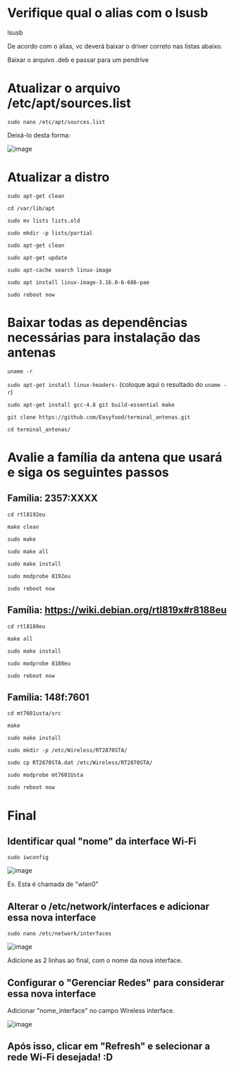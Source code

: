 # Verifique qual o alias com o lsusb
lsusb

De acordo com o alias, vc deverá baixar o driver correto nas listas abaixo.

Baixar o arquivo .deb e passar para um pendrive

# Atualizar o arquivo /etc/apt/sources.list

`sudo nano /etc/apt/sources.list`

Deixá-lo desta forma:

![image](https://github.com/Easyfood/nutrebem-terminal-linux/assets/10848224/33922cc2-08b4-42d7-8467-d2d05699c5e3)

# Atualizar a distro
`sudo apt-get clean`

`cd /var/lib/apt`

`sudo mv lists lists.old`

`sudo mkdir -p lists/partial`

`sudo apt-get clean`

`sudo apt-get update`

`sudo apt-cache search linux-image`

`sudo apt install linux-image-3.16.0-6-686-pae`

`sudo reboot now`

# Baixar todas as dependências necessárias para instalação das antenas

`uname -r`

`sudo apt-get install linux-headers-` (coloque aqui o resultado do `uname -r`)

`sudo apt-get install gcc-4.8 git build-essential make`

`git clone https://github.com/Easyfood/terminal_antenas.git`

`cd terminal_antenas/`

# Avalie a família da antena que usará e siga os seguintes passos
 
##  Família: 2357:XXXX

`cd rtl8192eu`

`make clean`

`sudo make`

`sudo make all`

`sudo make install`

`sudo modprobe 8192eu`

`sudo reboot now`

## Família: https://wiki.debian.org/rtl819x#r8188eu

`cd rtl8188eu`

`make all`

`sudo make install`

`sudo modprobe 8188eu`

`sudo reboot now`

## Família: 148f:7601

`cd mt7601usta/src `

`make`

`sudo make install`

`sudo mkdir -p /etc/Wireless/RT2870STA/`

`sudo cp RT2870STA.dat /etc/Wireless/RT2870STA/`

`sudo modprobe mt7601Usta`

`sudo reboot now`

# Final

## Identificar qual "nome" da interface Wi-Fi

`sudo iwconfig`

![image](https://github.com/Easyfood/terminal_antenas/assets/10848224/d479aa67-975d-485c-9364-d90c17c7d54a)

Ex. Esta é chamada de "wlan0"

## Alterar o /etc/network/interfaces e adicionar essa nova interface

`sudo nano /etc/network/interfaces`

![image](https://github.com/Easyfood/terminal_antenas/assets/10848224/3cb2da43-9659-4c71-9500-cf5430638b24)

Adicione as 2 linhas ao final, com o nome da nova interface.

## Configurar o "Gerenciar Redes" para considerar essa nova interface

Adicionar "nome_interface" no campo Wireless interface.

![image](https://github.com/Easyfood/terminal_antenas/assets/10848224/b5ba3202-577a-4d46-8b79-37b9541ac3b2)

## Após isso, clicar em "Refresh" e selecionar a rede Wi-Fi desejada! :D

